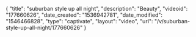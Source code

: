 {
    "title": "suburban style up all night",
    "description": "Beauty",
    "videoid": "177660626",
    "date_created": "1536942781",
    "date_modified": "1546466828",
    "type": "captivate",
    "layout": "video",
    "url": "\/v\/suburban-style-up-all-night\/177660626"
}